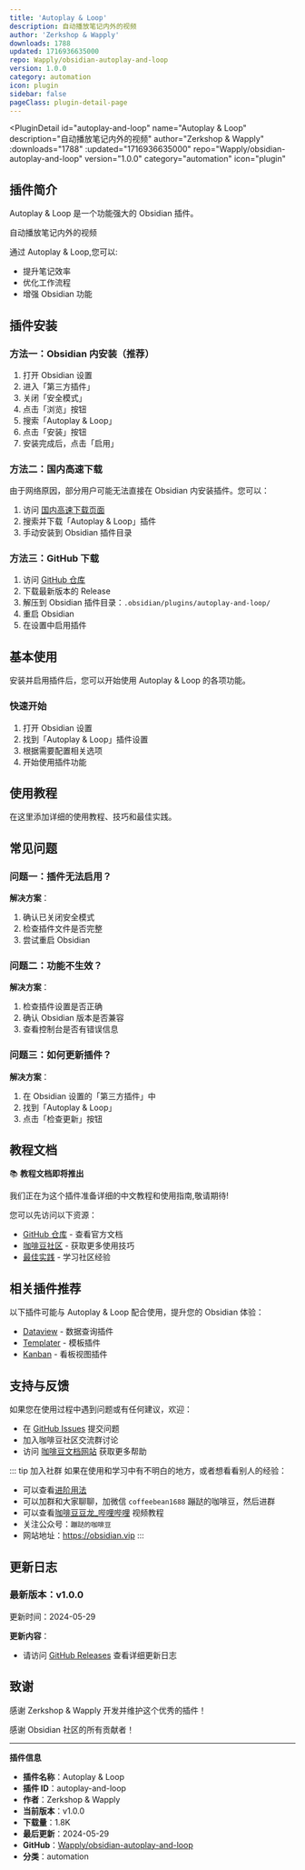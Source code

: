 ```yaml
---
title: 'Autoplay & Loop'
description: 自动播放笔记内外的视频
author: 'Zerkshop & Wapply'
downloads: 1788
updated: 1716936635000
repo: Wapply/obsidian-autoplay-and-loop
version: 1.0.0
category: automation
icon: plugin
sidebar: false
pageClass: plugin-detail-page
---
```


<PluginDetail
  id="autoplay-and-loop"
  name="Autoplay &amp; Loop"
  description="自动播放笔记内外的视频"
  author="Zerkshop &amp; Wapply"
  :downloads="1788"
  :updated="1716936635000"
  repo="Wapply/obsidian-autoplay-and-loop"
  version="1.0.0"
  category="automation"
  icon="plugin"
>

<!-- AUTO_GENERATED_START -->
## 插件简介

Autoplay &amp; Loop 是一个功能强大的 Obsidian 插件。

自动播放笔记内外的视频

通过 Autoplay &amp; Loop,您可以:

- 提升笔记效率
- 优化工作流程
- 增强 Obsidian 功能

<!-- AUTO_GENERATED_END -->

<!-- AUTO_GENERATED_START -->
## 插件安装

### 方法一：Obsidian 内安装（推荐）

1. 打开 Obsidian 设置
2. 进入「第三方插件」
3. 关闭「安全模式」
4. 点击「浏览」按钮
5. 搜索「Autoplay &amp; Loop」
6. 点击「安装」按钮
7. 安装完成后，点击「启用」

### 方法二：国内高速下载

由于网络原因，部分用户可能无法直接在 Obsidian 内安装插件。您可以：

1. 访问 [国内高速下载页面](/zh/documentation/obsidian-plugins-download.html)
2. 搜索并下载「Autoplay &amp; Loop」插件
3. 手动安装到 Obsidian 插件目录

### 方法三：GitHub 下载

1. 访问 [GitHub 仓库](https://github.com/Wapply/obsidian-autoplay-and-loop)
2. 下载最新版本的 Release
3. 解压到 Obsidian 插件目录：`.obsidian/plugins/autoplay-and-loop/`
4. 重启 Obsidian
5. 在设置中启用插件

## 基本使用

安装并启用插件后，您可以开始使用 Autoplay &amp; Loop 的各项功能。

### 快速开始

1. 打开 Obsidian 设置
2. 找到「Autoplay &amp; Loop」插件设置
3. 根据需要配置相关选项
4. 开始使用插件功能

<!-- AUTO_GENERATED_END -->

<!-- CUSTOM_CONTENT_START:tutorial -->
## 使用教程

在这里添加详细的使用教程、技巧和最佳实践。

<!-- CUSTOM_CONTENT_END:tutorial -->

<!-- SHARED_CONTENT_START -->
## 常见问题

### 问题一：插件无法启用？

**解决方案**：
1. 确认已关闭安全模式
2. 检查插件文件是否完整
3. 尝试重启 Obsidian

### 问题二：功能不生效？

**解决方案**：
1. 检查插件设置是否正确
2. 确认 Obsidian 版本是否兼容
3. 查看控制台是否有错误信息

### 问题三：如何更新插件？

**解决方案**：
1. 在 Obsidian 设置的「第三方插件」中
2. 找到「Autoplay &amp; Loop」
3. 点击「检查更新」按钮

## 教程文档

📚 **教程文档即将推出**

我们正在为这个插件准备详细的中文教程和使用指南,敬请期待!

您可以先访问以下资源：
- [GitHub 仓库](https://github.com/Wapply/obsidian-autoplay-and-loop) - 查看官方文档
- [咖啡豆社区](/zh/bases/) - 获取更多使用技巧
- [最佳实践](/zh/best-practices/) - 学习社区经验

## 相关插件推荐

以下插件可能与 Autoplay &amp; Loop 配合使用，提升您的 Obsidian 体验：

- [Dataview](/zh/plugins/dataview.html) - 数据查询插件
- [Templater](/zh/plugins/templater-obsidian.html) - 模板插件
- [Kanban](/zh/plugins/obsidian-kanban.html) - 看板视图插件

## 支持与反馈

如果您在使用过程中遇到问题或有任何建议，欢迎：

- 在 [GitHub Issues](https://github.com/Wapply/obsidian-autoplay-and-loop/issues) 提交问题
- 加入咖啡豆社区交流群讨论
- 访问 [咖啡豆文档网站](https://obsidian.vip) 获取更多帮助

::: tip 加入社群
如果在使用和学习中有不明白的地方，或者想看看别人的经验：
- 可以查看[进阶用法](/zh/advanced)
- 可以加群和大家聊聊，加微信 `coffeebean1688` 蹦跶的咖啡豆，然后进群
- 可以查看[咖啡豆豆龙_哔哩哔哩](https://space.bilibili.com/618777356) 视频教程
- 关注公众号：`蹦跶的咖啡豆`
- 网站地址：https://obsidian.vip
:::
<!-- SHARED_CONTENT_END -->

<!-- AUTO_GENERATED_START -->
## 更新日志

### 最新版本：v1.0.0

更新时间：2024-05-29

**更新内容**：
- 请访问 [GitHub Releases](https://github.com/Wapply/obsidian-autoplay-and-loop/releases) 查看详细更新日志

## 致谢

感谢 Zerkshop &amp; Wapply 开发并维护这个优秀的插件！

感谢 Obsidian 社区的所有贡献者！

---

**插件信息**
- **插件名称**：Autoplay &amp; Loop
- **插件 ID**：autoplay-and-loop
- **作者**：Zerkshop &amp; Wapply
- **当前版本**：v1.0.0
- **下载量**：1.8K
- **最后更新**：2024-05-29
- **GitHub**：[Wapply/obsidian-autoplay-and-loop](https://github.com/Wapply/obsidian-autoplay-and-loop)
- **分类**：automation
<!-- AUTO_GENERATED_END -->

</PluginDetail>

